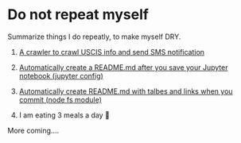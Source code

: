 # Do not repeat myself

Summarize things I do repeatly, to make myself DRY. 

1. [A crawler to crawl USCIS info and send SMS notification](https://github.com/dylan-shao/serverless-lambda-crawler-uscis)

2. [Automatically create a README.md after you save your Jupyter notebook (jupyter config)](https://github.com/dylan-shao/jupyter2README.md-auto-create-hook)

3. [Automatically create README.md with talbes and links when you commit (node fs module)](https://github.com/dylan-shao/Algorithms/blob/master/README.md)

4. I am eating 3 meals a day :robot:

More coming....
